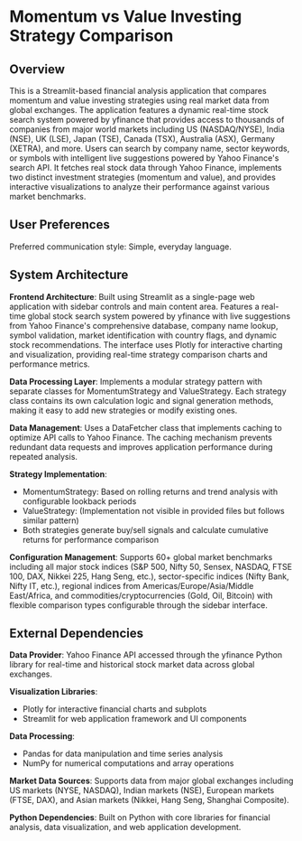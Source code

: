 # Momentum vs Value Investing Strategy Comparison

## Overview

This is a Streamlit-based financial analysis application that compares momentum and value investing strategies using real market data from global exchanges. The application features a dynamic real-time stock search system powered by yfinance that provides access to thousands of companies from major world markets including US (NASDAQ/NYSE), India (NSE), UK (LSE), Japan (TSE), Canada (TSX), Australia (ASX), Germany (XETRA), and more. Users can search by company name, sector keywords, or symbols with intelligent live suggestions powered by Yahoo Finance's search API. It fetches real stock data through Yahoo Finance, implements two distinct investment strategies (momentum and value), and provides interactive visualizations to analyze their performance against various market benchmarks.

## User Preferences

Preferred communication style: Simple, everyday language.

## System Architecture

**Frontend Architecture**: Built using Streamlit as a single-page web application with sidebar controls and main content area. Features a real-time global stock search system powered by yfinance with live suggestions from Yahoo Finance's comprehensive database, company name lookup, symbol validation, market identification with country flags, and dynamic stock recommendations. The interface uses Plotly for interactive charting and visualization, providing real-time strategy comparison charts and performance metrics.

**Data Processing Layer**: Implements a modular strategy pattern with separate classes for MomentumStrategy and ValueStrategy. Each strategy class contains its own calculation logic and signal generation methods, making it easy to add new strategies or modify existing ones.

**Data Management**: Uses a DataFetcher class that implements caching to optimize API calls to Yahoo Finance. The caching mechanism prevents redundant data requests and improves application performance during repeated analysis.

**Strategy Implementation**: 
- MomentumStrategy: Based on rolling returns and trend analysis with configurable lookback periods
- ValueStrategy: (Implementation not visible in provided files but follows similar pattern)
- Both strategies generate buy/sell signals and calculate cumulative returns for performance comparison

**Configuration Management**: Supports 60+ global market benchmarks including all major stock indices (S&P 500, Nifty 50, Sensex, NASDAQ, FTSE 100, DAX, Nikkei 225, Hang Seng, etc.), sector-specific indices (Nifty Bank, Nifty IT, etc.), regional indices from Americas/Europe/Asia/Middle East/Africa, and commodities/cryptocurrencies (Gold, Oil, Bitcoin) with flexible comparison types configurable through the sidebar interface.

## External Dependencies

**Data Provider**: Yahoo Finance API accessed through the yfinance Python library for real-time and historical stock market data across global exchanges.

**Visualization Libraries**: 
- Plotly for interactive financial charts and subplots
- Streamlit for web application framework and UI components

**Data Processing**: 
- Pandas for data manipulation and time series analysis
- NumPy for numerical computations and array operations

**Market Data Sources**: Supports data from major global exchanges including US markets (NYSE, NASDAQ), Indian markets (NSE), European markets (FTSE, DAX), and Asian markets (Nikkei, Hang Seng, Shanghai Composite).

**Python Dependencies**: Built on Python with core libraries for financial analysis, data visualization, and web application development.